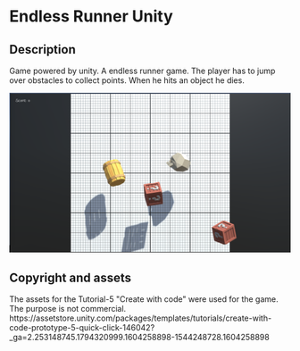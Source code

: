 <h1> Endless Runner Unity </h1>

<h2> Description </h2>
<p> Game powered by unity.
A endless runner game. The player has to jump over obstacles to collect points. When he hits an object he dies.
</p>


![Alt text](https://github.com/billDrett/clicky-crates/blob/main/game-screenshots/gameScreenShot.png?raw=true "In game screenshot")

<h2> Copyright and assets </h2>
The assets for the Tutorial-5 "Create with code" were used for the game. The purpose is not commercial. 
https://assetstore.unity.com/packages/templates/tutorials/create-with-code-prototype-5-quick-click-146042?_ga=2.253148745.1794320999.1604258898-1544248728.1604258898
